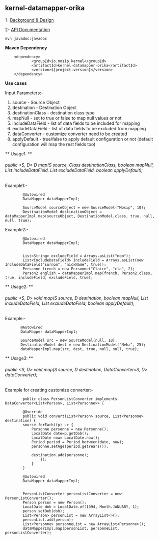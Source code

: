 ## kernel-datamapper-orika

 1- [Background & Design](../../design/kernel/kernel-datamapper.md)
 


 2- [API Documentation <TBA>](TBA)
 
 
 ```
 mvn javadoc:javadoc

 ```
 
 
**Maven Dependency**

```
	<dependency>
			<groupId>io.mosip.kernel</groupId>
			<artifactId>kernel-datamapper-orika</artifactId>
			<version>${project.version}</version>
	</dependency>

```
 
 
**Use cases**

Input Parameters:-
1. source - Source Object
2. destination - Destination Object
3. destinationClass - destination class type
4. mapNull - set to true or false to map null values or not
5. includeDataField - list of data fields to be included for mapping
6. excludeDataField - list of data fields to be excluded from mapping 
7. dataConverter - customize converter need to be created
8. applyDefault - true/false to apply default configuration or not (default configuration will map the rest fields too)
 
 
 
** Usage1: **
 
###### public <S, D> D map(S source, Class<D> destinationClass, boolean mapNull, List<IncludeDataField> includeDataField, List<String> excludeDataField, boolean applyDefault);

Example1:-

```
		@Autowired
		DataMapper dataMapperImpl;
		
		SourceModel sourceObject = new SourceModel("Mosip", 10);
		DestinationModel destinationObject = dataMapperImpl.map(sourceObject, DestinationModel.class, true, null, null, true);
```

Example2:-

```
		@Autowired
		DataMapper dataMapperImpl;
		
		
		List<String> excludeField = Arrays.asList("nom");
		List<IncludeDataField> includeField = Arrays.asList(new IncludeDataField("surnom", "nickName", true));
		Personne french = new Personne("Claire", "cla", 2);
		Person2 english = dataMapperImpl.map(french, Person2.class, true, includeField, excludeField, true);
```

** Usage2: **

###### public <S, D> void map(S source, D destination, boolean mapNull, List<IncludeDataField> includeDataField, List<String> excludeDataField, boolean applyDefault);
 
Example:-
 
 ```
		@Autowired
		DataMapper dataMapperImpl;
		
		SourceModel src = new SourceModel(null, 10);
		DestinationModel dest = new DestinationModel("Neha", 25);
		dataMapperImpl.map(src, dest, true, null, null, true);
 ```


** Usage3: **

###### public <S, D> void map(S source, D destination, DataConverter<S, D> dataConverter);

Example for creating customize converter:-

```
		public class PersonListConverter implements DataConverter<List<Person>, List<Personne>> {

		@Override
		public void convert(List<Person> source, List<Personne> destination) {
		source.forEach((p) -> {
			Personne personne = new Personne();
			LocalDate date=p.getDob();
			LocalDate now= LocalDate.now();
			Period period = Period.between(date, now);
			personne.setAge(period.getYears());
         
			destination.add(personne);
				});
			}
		}
```

```
		@Autowired
		DataMapper dataMapperImpl;
		
		
		PersonListConverter personListConverter = new PersonListConverter();
		Person person = new Person();
		LocalDate dob = LocalDate.of(1994, Month.JANUARY, 1);
		person.setDob(dob);
		List<Person> personList = new ArrayList<>();
		personList.add(person);
		List<Personne> personneList = new ArrayList<Personne>();
		dataMapperImpl.map(personList, personneList, personListConverter);
```